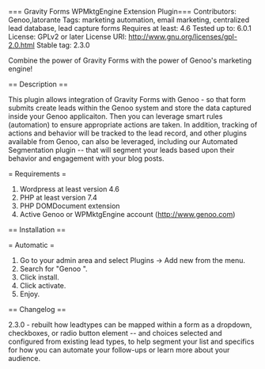 === Gravity Forms WPMktgEngine Extension Plugin===
Contributors: Genoo,latorante
Tags: marketing automation, email marketing, centralized lead database, lead capture forms
Requires at least: 4.6
Tested up to: 6.0.1
License: GPLv2 or later
License URI: http://www.gnu.org/licenses/gpl-2.0.html
Stable tag: 2.3.0

Combine the power of Gravity Forms with the power of Genoo's marketing engine!


== Description ==

This plugin allows integration of Gravity Forms with Genoo - so that form submits create leads within the Genoo system and store the data captured inside your Genoo applicaiton.  Then you can leverage smart rules (automation) to ensure appropriate actions are taken.  In addition, tracking of actions and behavior will be tracked to the lead record, and other plugins available from Genoo, can also be leveraged, including our Automated Segmentation plugin -- that will segment your leads based upon their behavior and engagement with your blog posts.

= Requirements =

1. Wordpress at least version 4.6
2. PHP at least version 7.4
3. PHP DOMDocument extension
4. Active Genoo or WPMktgEngine account (http://www.genoo.com)

== Installation ==

= Automatic =

1. Go to your admin area and select Plugins -> Add new from the menu.
2. Search for "Genoo ".
3. Click install.
4. Click activate.
5. Enjoy.

== Changelog ==

2.3.0 - rebuilt how leadtypes can be mapped within a form as a dropdown, checkboxes, or radio button element -- and choices selected and configured from existing lead types, to help segment your list and specifics for how you can automate your follow-ups or learn more about your audience.

